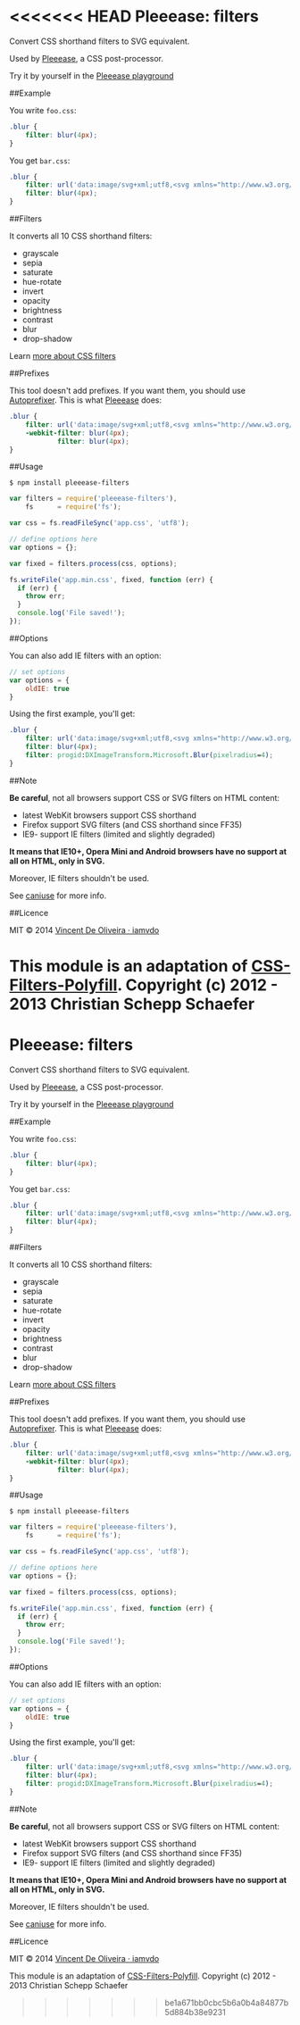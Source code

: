 <<<<<<< HEAD
Pleeease: filters
=================

Convert CSS shorthand filters to SVG equivalent.

Used by [Pleeease](https://github.com/iamvdo/pleeease), a CSS post-processor.

Try it by yourself in the [Pleeease playground](http://pleeease.io/playground.html?div%20%7B%0A%20%20filter:%20blur(4px)%0A%7D)

##Example

You write `foo.css`:

```css
.blur {
	filter: blur(4px);
}
```

You get `bar.css`:

```css
.blur {
	filter: url('data:image/svg+xml;utf8,<svg xmlns="http://www.w3.org/2000/svg"><filter id="filter"><feGaussianBlur stdDeviation="4" /></filter></svg>#filter');
	filter: blur(4px);
}
```

##Filters

It converts all 10 CSS shorthand filters:

* grayscale
* sepia
* saturate
* hue-rotate
* invert
* opacity
* brightness
* contrast
* blur
* drop-shadow

Learn [more about CSS filters](https://developer.mozilla.org/en-US/docs/Web/CSS/filter)

##Prefixes

This tool doesn't add prefixes. If you want them, you should use [Autoprefixer](https://github.com/ai/autoprefixer). This is what [Pleeease](https://github.com/iamvdo/pleeease) does:

```css
.blur {
	filter: url('data:image/svg+xml;utf8,<svg xmlns="http://www.w3.org/2000/svg"><filter id="filter"><feGaussianBlur stdDeviation="4" /></filter></svg>#filter');
	-webkit-filter: blur(4px);
	        filter: blur(4px);
}
```

##Usage

	$ npm install pleeease-filters

```javascript
var filters = require('pleeease-filters'),
	fs      = require('fs');

var css = fs.readFileSync('app.css', 'utf8');

// define options here
var options = {};

var fixed = filters.process(css, options);

fs.writeFile('app.min.css', fixed, function (err) {
  if (err) {
    throw err;
  }
  console.log('File saved!');
});
```
##Options

You can also add IE filters with an option:

```javascript
// set options
var options = {
	oldIE: true
}
```

Using the first example, you'll get:

```css
.blur {
	filter: url('data:image/svg+xml;utf8,<svg xmlns="http://www.w3.org/2000/svg"><filter id="filter"><feGaussianBlur stdDeviation="4" /></filter></svg>#filter');
	filter: blur(4px);
	filter: progid:DXImageTransform.Microsoft.Blur(pixelradius=4);
}
```

##Note

**Be careful**, not all browsers support CSS or SVG filters on HTML content:

* latest WebKit browsers support CSS shorthand
* Firefox support SVG filters (and CSS shorthand since FF35)
* IE9- support IE filters (limited and slightly degraded)

**It means that IE10+, Opera Mini and Android browsers have no support at all on HTML, only in SVG.**

Moreover, IE filters shouldn't be used.

See [caniuse](http://caniuse.com/#feat=svg-filters) for more info.

##Licence

MIT © 2014 [Vincent De Oliveira &middot; iamvdo](https://github.com/iamvdo)

This module is an adaptation of [CSS-Filters-Polyfill](https://github.com/Schepp/CSS-Filters-Polyfill). Copyright (c) 2012 - 2013 Christian Schepp Schaefer
=======
Pleeease: filters
=================

Convert CSS shorthand filters to SVG equivalent.

Used by [Pleeease](https://github.com/iamvdo/pleeease), a CSS post-processor.

Try it by yourself in the [Pleeease playground](http://pleeease.io/playground.html?div%20%7B%0A%20%20filter:%20blur(4px)%0A%7D)

##Example

You write `foo.css`:

```css
.blur {
	filter: blur(4px);
}
```

You get `bar.css`:

```css
.blur {
	filter: url('data:image/svg+xml;utf8,<svg xmlns="http://www.w3.org/2000/svg"><filter id="filter"><feGaussianBlur stdDeviation="4" /></filter></svg>#filter');
	filter: blur(4px);
}
```

##Filters

It converts all 10 CSS shorthand filters:

* grayscale
* sepia
* saturate
* hue-rotate
* invert
* opacity
* brightness
* contrast
* blur
* drop-shadow

Learn [more about CSS filters](https://developer.mozilla.org/en-US/docs/Web/CSS/filter)

##Prefixes

This tool doesn't add prefixes. If you want them, you should use [Autoprefixer](https://github.com/ai/autoprefixer). This is what [Pleeease](https://github.com/iamvdo/pleeease) does:

```css
.blur {
	filter: url('data:image/svg+xml;utf8,<svg xmlns="http://www.w3.org/2000/svg"><filter id="filter"><feGaussianBlur stdDeviation="4" /></filter></svg>#filter');
	-webkit-filter: blur(4px);
	        filter: blur(4px);
}
```

##Usage

	$ npm install pleeease-filters

```javascript
var filters = require('pleeease-filters'),
	fs      = require('fs');

var css = fs.readFileSync('app.css', 'utf8');

// define options here
var options = {};

var fixed = filters.process(css, options);

fs.writeFile('app.min.css', fixed, function (err) {
  if (err) {
    throw err;
  }
  console.log('File saved!');
});
```
##Options

You can also add IE filters with an option:

```javascript
// set options
var options = {
	oldIE: true
}
```

Using the first example, you'll get:

```css
.blur {
	filter: url('data:image/svg+xml;utf8,<svg xmlns="http://www.w3.org/2000/svg"><filter id="filter"><feGaussianBlur stdDeviation="4" /></filter></svg>#filter');
	filter: blur(4px);
	filter: progid:DXImageTransform.Microsoft.Blur(pixelradius=4);
}
```

##Note

**Be careful**, not all browsers support CSS or SVG filters on HTML content:

* latest WebKit browsers support CSS shorthand
* Firefox support SVG filters (and CSS shorthand since FF35)
* IE9- support IE filters (limited and slightly degraded)

**It means that IE10+, Opera Mini and Android browsers have no support at all on HTML, only in SVG.**

Moreover, IE filters shouldn't be used.

See [caniuse](http://caniuse.com/#feat=svg-filters) for more info.

##Licence

MIT © 2014 [Vincent De Oliveira &middot; iamvdo](https://github.com/iamvdo)

This module is an adaptation of [CSS-Filters-Polyfill](https://github.com/Schepp/CSS-Filters-Polyfill). Copyright (c) 2012 - 2013 Christian Schepp Schaefer
>>>>>>> be1a671bb0cbc5b6a0b4a84877b5d884b38e9231
